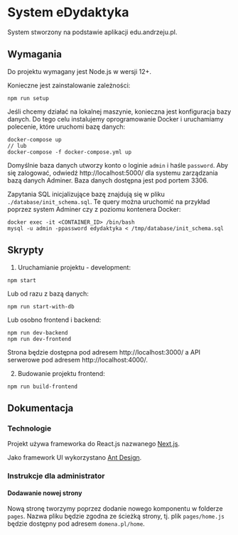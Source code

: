 # System eDydaktyka
System stworzony na podstawie aplikacji edu.andrzeju.pl.


## Wymagania

Do projektu wymagany jest Node.js w wersji 12+.

Konieczne jest zainstalowanie zależności:
```
npm run setup
```

Jeśli chcemy działać na lokalnej maszynie, konieczna jest konfiguracja bazy danych. Do tego celu instalujemy oprogramowanie Docker i uruchamiamy polecenie, które uruchomi bazę danych:
```
docker-compose up
// lub
docker-compose -f docker-compose.yml up
```
Domyślnie baza danych utworzy konto o loginie `admin` i haśle `password`. Aby się zalogować, odwiedź http://localhost:5000/ dla systemu zarządzania bazą danych Adminer. Baza danych dostępna jest pod portem 3306.

Zapytania SQL inicjalizujące bazę znajdują się w pliku `./database/init_schema.sql`. Te query można uruchomić na przykład poprzez system Adminer czy z poziomu kontenera Docker:
```
docker exec -it <CONTAINER_ID> /bin/bash
mysql -u admin -ppassword edydaktyka < /tmp/database/init_schema.sql
```

## Skrypty

1. Uruchamianie projektu - development:
```
npm start
```
Lub od razu z bazą danych:
```
npm run start-with-db
```
Lub osobno frontend i backend:
```
npm run dev-backend
npm run dev-frontend
```

Strona będzie dostępna pod adresem http://localhost:3000/ a API serwerowe pod adresem http://localhost:4000/.

2. Budowanie projektu frontend:
```
npm run build-frontend
```

## Dokumentacja

### Technologie

Projekt używa frameworka do React.js nazwanego [Next.js](https://nextjs.org/docs/).

Jako framework UI wykorzystano [Ant Design](https://ant.design/docs/react/introduce).

### Instrukcje dla administrator

#### Dodawanie nowej strony

Nową stronę tworzymy poprzez dodanie nowego komponentu w folderze `pages`. Nazwa pliku będzie zgodna ze ścieżką strony, tj. plik `pages/home.js` będzie dostępny pod adresem `domena.pl/home`.
